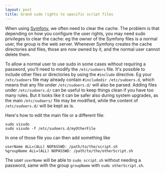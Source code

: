 ```yaml
---
layout: post
title: Grand sudo rights to specific script files
---
```


When using [Symfony](https://symfony.com/), we often need to clear the cache. The problem is that depending on how you configure the user rights, you may need sudo privileges to clear the cache: eg the owner of the Symfony files is a normal user, the group is the web server. Whenever Symfony creates the cache directories and files, those are now owned by it, and the normal user cannot delete them.

To allow a normal user to use sudo in some cases without requiring a password, you'll need to modify the `/etc/sudoers` file. It's possible to include other files or directories by using the `#include` directive. Eg your `/etc/sudoers` file may already contain `#includedir /etc/sudoers.d`, which means that any file under `/etc/sudoers.d/` will also be parsed. 
Adding files under `/etc/sudoers.d/` can be useful to keep things clean if you have too many rules. But it looks like it can be safer also during system upgrades, as the main `/etc/sudoers/` file may be modified, while the content of `/etc/sudoers.d/` will be kept as is.

Here's how to edit the main file or a different file:

```
sudo visudo
sudo visudo -f /etc/sudoers.d/myOtherFile
```

In one of those file you can then add something like

```
userName ALL=(ALL) NOPASSWD: /path/to/the/script.sh
%groupName ALL=(ALL) NOPASSWD: /path/to/the/otherScript.sh
```

The user `userName` will be able to `sudo script.sh` without needing a password, same with the group `groupName` with `sudo otherScript.sh`.